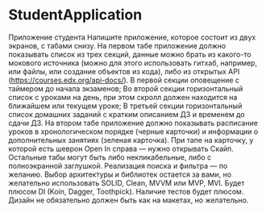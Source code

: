 # StudentApplication
Приложение студента
Напишите приложение, которое состоит из двух экранов, с табами снизу. На первом табе приложение должно показывать список из трех секций, данные можно брать из какого-то мокового источника (можно для этого использовать гитхаб, например, или файлы, или создание объектов из кода), либо из открытых API (https://courses.edx.org/api-docs/).
В первой секции оповещение с таймером до начала экзаменов;
Во второй секции горизонтальный список с уроками на день, при этом скролл должен находится на ближайшем или текущем уроке;
В третьей секции горизонтальный список домашних заданий с кратким описанием ДЗ и временем до сдачи ДЗ.
На втором табе приложение должно показывать расписание уроков в хронологическом порядке (черные карточки) и информации о дополнительных занятиях (зеленая карточка). При тапе на карточку, у которой есть шеврон Open In справа — нужно открывать Скайп. Остальные табы могут быть либо некликабельные, либо с полноэкранной заглушкой. Реализация поиска и фильтра — по желанию.
Выбор архитектуры и библиотек остается за вами, но желательно использовать SOLID, Clean, MVVM или MVP, MVI. Будет плюсом DI (Koin, Dagger, Toothpick). Наличие тестов будет плюсом. Дизайн не обязательно должен быть как на макетах, но желательно.
